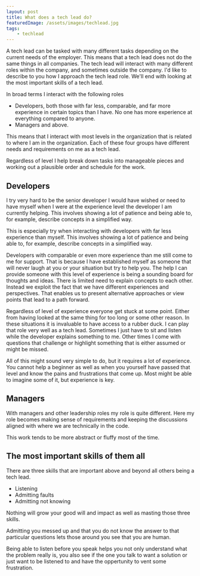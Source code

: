```yaml
---
layout: post
title: What does a tech lead do?
featuredImage: /assets/images/techlead.jpg
tags:
    - techlead
---
```

A tech lead can be tasked with many different tasks depending on the current
needs of the employer. This means that a tech lead does not do the same things
in all companies. The tech lead will interact with many different roles within
the company, and sometimes outside the company. I'd like to describe to you how
I approach the tech lead role. We'll end with looking at the most important
skills of a tech lead.

In broad terms I interact with the following roles
- Developers, both those with far less, comparable, and far more experience in
  certain topics than I have. No one has more experience at everything compared
  to anyone.
- Managers and above.

This means that I interact with most levels in the organization that is related
to where I am in the organization. Each of these four groups have different
needs and requirements on me as a tech lead.

Regardless of level I help break down tasks into manageable pieces and working
out a plausible order and schedule for the work.

## Developers
I try very hard to be the senior developer I would have wished or need to have
myself when I were at the experience level the developer I am currently
helping. This involves showing a lot of patience and being able to, for
example, describe concepts in a simplified way.

This is especially try when interacting with developers with far less
experience than myself.  This involves showing a lot of patience and being able
to, for example, describe concepts in a simplified way.

Developers with comparable or even more experience than me still come to me for
support. That is because I have established myself as someone that will never
laugh at you or your situation but try to help you. The help I can provide
someone with this level of experience is being a sounding board for thoughts
and ideas. There is limited need to explain concepts to each other. Instead we
exploit the fact that we have different experiences and perspectives. That
enables us to present alternative approaches or view points that lead to a path
forward.

Regardless of level of experience everyone get stuck at some point. Either from
having looked at the same thing for too long or some other reason. In these
situations it is invaluable to have access to a rubber duck. I can play that
role very well as a tech lead. Sometimes I just have to sit and listen while
the developer explains something to me. Other times I come with questions that
challenge or highlight something that is either assumed or might be missed.

All of this might sound very simple to do, but it requires a lot of experience.
You cannot help a beginner as well as when you yourself have passed that level
and know the pains and frustrations that come up. Most might be able to imagine
some of it, but experience is key.

## Managers
With managers and other leadership roles my role is quite different. Here my
role becomes making sense of requirements and keeping the discussions aligned
with where we are technically in the code.

This work tends to be more abstract or fluffy most of the time.

## The most important skills of them all
There are three skills that are important above and beyond all others being a
tech lead.
- Listening
- Admitting faults
- Admitting not knowing

Nothing will grow your good will and impact as well as masting those three skills.

Admitting you messed up and that you do not know the answer to that particular
questions lets those around you see that you are human.

Being able to listen before you speak helps you not only understand what the
problem really is, you also see if the one you talk to want a solution or just
want to be listened to and have the oppertunity to vent some frustration.
